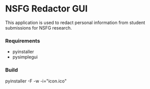 # NSFG Redactor GUI
This application is used to redact personal information from student submissions for NSFG research.

### Requirements
- pyinstaller
- pysimplegui

### Build
pyinstaller -F -w -i="icon.ico" <python-file>

